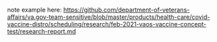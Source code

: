 
note example here: https://github.com/department-of-veterans-affairs/va.gov-team-sensitive/blob/master/products/health-care/covid-vaccine-distro/scheduling/research/feb-2021-vaos-vaccine-concept-test/research-report.md
